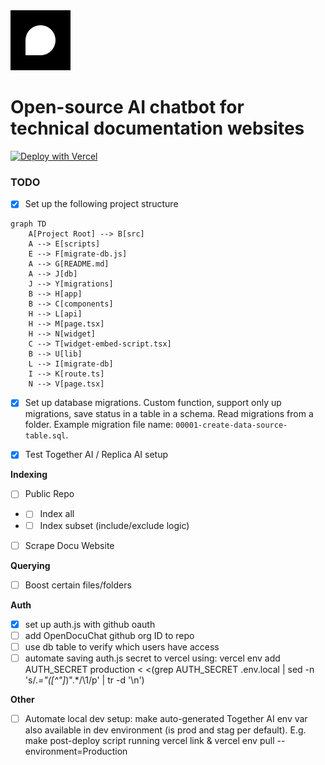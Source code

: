 <a href="https://www.opendocuchat.com">
  <img src="./public/image/logo.svg" width="96px" alt="OpenDocuChat logo" />
</a>

# Open-source AI chatbot for technical documentation websites

[![Deploy with Vercel](https://vercel.com/button)](https://vercel.com/new/clone?repository-url=https%3A%2F%2Fgithub.com%2Fopendocuchat%2Fopendocuchat.git&project-name=opendocuchat&repository-name=opendocuchat&integration-ids=oac_PGzKMq4GfxF6TOqZfpFdrTXN&stores=%5B%7B%22type%22%3A%22postgres%22%2C%22envVarPrefix%22%3A%22MY_WEB%22%7D%5D)


### TODO

- [x] Set up the following project structure

```mermaid
graph TD
    A[Project Root] --> B[src]
    A --> E[scripts]
    E --> F[migrate-db.js]
    A --> G[README.md]
    A --> J[db]
    J --> Y[migrations]
    B --> H[app]
    B --> C[components]
    H --> L[api]
    H --> M[page.tsx]
    H --> N[widget]
    C --> T[widget-embed-script.tsx]
    B --> U[lib]
    L --> I[migrate-db]
    I --> K[route.ts]
    N --> V[page.tsx]
```

- [x] Set up database migrations. Custom function, support only up migrations, save status in a table in a schema. Read migrations from a folder. Example migration file name: `00001-create-data-source-table.sql`.

- [x] Test Together AI / Replica AI setup

**Indexing**
- [ ] Public Repo
- - [ ] Index all
- - [ ] Index subset (include/exclude logic)
- [ ] Scrape Docu Website

**Querying**
- [ ] Boost certain files/folders

**Auth**
- [x] set up auth.js with github oauth
- [ ] add OpenDocuChat github org ID to repo
- [ ] use db table to verify which users have access
- [ ] automate saving auth.js secret to vercel using: vercel env add AUTH_SECRET production < <(grep AUTH_SECRET .env.local | sed -n 's/.*="\([^"]*\)".*/\1/p' | tr -d '\n')

**Other**
- [ ] Automate local dev setup: make auto-generated Together AI env var also available in dev environment (is prod and stag per default). E.g. make post-deploy script running vercel link & vercel env pull --environment=Production
